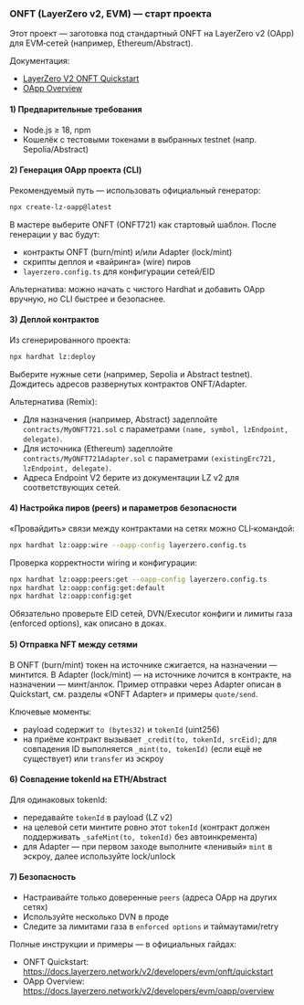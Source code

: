 ### ONFT (LayerZero v2, EVM) — старт проекта

Этот проект — заготовка под стандартный ONFT на LayerZero v2 (OApp) для EVM‑сетей (например, Ethereum/Abstract).

Документация:
- [LayerZero V2 ONFT Quickstart](https://docs.layerzero.network/v2/developers/evm/onft/quickstart)
- [OApp Overview](https://docs.layerzero.network/v2/developers/evm/oapp/overview)

#### 1) Предварительные требования
- Node.js ≥ 18, npm
- Кошелёк с тестовыми токенами в выбранных testnet (напр. Sepolia/Abstract)

#### 2) Генерация OApp проекта (CLI)
Рекомендуемый путь — использовать официальный генератор:

```bash
npx create-lz-oapp@latest
```

В мастере выберите ONFT (ONFT721) как стартовый шаблон. После генерации у вас будут:
- контракты ONFT (burn/mint) и/или Adapter (lock/mint)
- скрипты деплоя и «вайринга» (wire) пиров
- `layerzero.config.ts` для конфигурации сетей/EID

Альтернатива: можно начать с чистого Hardhat и добавить OApp вручную, но CLI быстрее и безопаснее.

#### 3) Деплой контрактов
Из сгенерированного проекта:

```bash
npx hardhat lz:deploy
```

Выберите нужные сети (например, Sepolia и Abstract testnet). Дождитесь адресов развернутых контрактов ONFT/Adapter.

Альтернатива (Remix):
- Для назначения (например, Abstract) задеплойте `contracts/MyONFT721.sol` с параметрами `(name, symbol, lzEndpoint, delegate)`.
- Для источника (Ethereum) задеплойте `contracts/MyONFT721Adapter.sol` с параметрами `(existingErc721, lzEndpoint, delegate)`.
- Адреса Endpoint V2 берите из документации LZ v2 для соответствующих сетей.

#### 4) Настройка пиров (peers) и параметров безопасности
«Провайдить» связи между контрактами на сетях можно CLI‑командой:

```bash
npx hardhat lz:oapp:wire --oapp-config layerzero.config.ts
```

Проверка корректности wiring и конфигурации:

```bash
npx hardhat lz:oapp:peers:get --oapp-config layerzero.config.ts
npx hardhat lz:oapp:config:get:default
npx hardhat lz:oapp:config:get
```

Обязательно проверьте EID сетей, DVN/Executor конфиги и лимиты газа (enforced options), как описано в доках.

#### 5) Отправка NFT между сетями
В ONFT (burn/mint) токен на источнике сжигается, на назначении — минтится. В Adapter (lock/mint) — на источнике лочится в контракте, на назначении — минт/анлок. Пример отправки через Adapter описан в Quickstart, см. разделы «ONFT Adapter» и примеры `quote/send`.

Ключевые моменты:
- payload содержит `to (bytes32)` и `tokenId` (uint256)
- на приёме контракт вызывает `_credit(to, tokenId, srcEid)`; для совпадения ID выполняется `_mint(to, tokenId)` (если ещё не существует) или `transfer` из эскроу

#### 6) Совпадение tokenId на ETH/Abstract
Для одинаковых tokenId:
- передавайте `tokenId` в payload (LZ v2)
- на целевой сети минтите ровно этот `tokenId` (контракт должен поддерживать `_safeMint(to, tokenId)` без автоинкремента)
- для Adapter — при первом заходе выполните «ленивый» `mint` в эскроу, далее используйте lock/unlock

#### 7) Безопасность
- Настраивайте только доверенные `peers` (адреса OApp на других сетях)
- Используйте несколько DVN в проде
- Следите за лимитами газа в `enforced options` и таймаутами/retry

Полные инструкции и примеры — в официальных гайдах:
- ONFT Quickstart: https://docs.layerzero.network/v2/developers/evm/onft/quickstart
- OApp Overview: https://docs.layerzero.network/v2/developers/evm/oapp/overview


